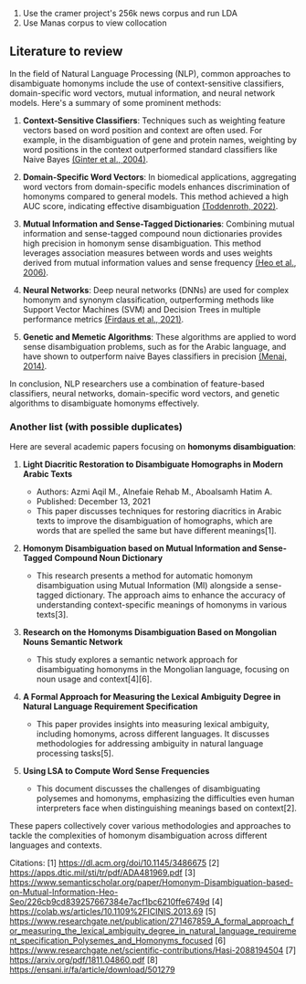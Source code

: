 1. Use the cramer project's 256k news corpus and run LDA
2. Use Manas corpus to view collocation


## Literature to review
In the field of Natural Language Processing (NLP), common approaches to disambiguate homonyms include the use of context-sensitive classifiers, domain-specific word vectors, mutual information, and neural network models. Here's a summary of some prominent methods:

1. **Context-Sensitive Classifiers**: Techniques such as weighting feature vectors based on word position and context are often used. For example, in the disambiguation of gene and protein names, weighting by word positions in the context outperformed standard classifiers like Naive Bayes [(Ginter et al., 2004)](https://consensus.app/papers/techniques-disambiguation-natural-language-their-ginter/651c886ffd435867a849f6e86ef54a1c/?utm_source=chatgpt).

2. **Domain-Specific Word Vectors**: In biomedical applications, aggregating word vectors from domain-specific models enhances discrimination of homonyms compared to general models. This method achieved a high AUC score, indicating effective disambiguation [(Toddenroth, 2022)](https://consensus.app/papers/evaluation-domainspecific-word-vectors-biomedical-word-toddenroth/4cb36be60e885d21996234b9719a86c2/?utm_source=chatgpt).

3. **Mutual Information and Sense-Tagged Dictionaries**: Combining mutual information and sense-tagged compound noun dictionaries provides high precision in homonym sense disambiguation. This method leverages association measures between words and uses weights derived from mutual information values and sense frequency [(Heo et al., 2006)](https://consensus.app/papers/homonym-disambiguation-based-mutual-information-heo/a2364917bde15b3d8369f11faac10f6e/?utm_source=chatgpt).

4. **Neural Networks**: Deep neural networks (DNNs) are used for complex homonym and synonym classification, outperforming methods like Support Vector Machines (SVM) and Decision Trees in multiple performance metrics [(Firdaus et al., 2021)](https://consensus.app/papers/network-technique-structure-improving-author-homonym-firdaus/e0931707e452540ca795fdc3a6635b86/?utm_source=chatgpt).

5. **Genetic and Memetic Algorithms**: These algorithms are applied to word sense disambiguation problems, such as for the Arabic language, and have shown to outperform naive Bayes classifiers in precision [(Menai, 2014)](https://consensus.app/papers/word-sense-disambiguation-using-application-arabic-menai/cfbeba2acfd150ec834f55e9fbcab6c5/?utm_source=chatgpt).

In conclusion, NLP researchers use a combination of feature-based classifiers, neural networks, domain-specific word vectors, and genetic algorithms to disambiguate homonyms effectively.

### Another list (with possible duplicates)
Here are several academic papers focusing on **homonyms disambiguation**:

1. **Light Diacritic Restoration to Disambiguate Homographs in Modern Arabic Texts**
   - Authors: Azmi Aqil M., Alnefaie Rehab M., Aboalsamh Hatim A.
   - Published: December 13, 2021
   - This paper discusses techniques for restoring diacritics in Arabic texts to improve the disambiguation of homographs, which are words that are spelled the same but have different meanings[1].

2. **Homonym Disambiguation based on Mutual Information and Sense-Tagged Compound Noun Dictionary**
   - This research presents a method for automatic homonym disambiguation using Mutual Information (MI) alongside a sense-tagged dictionary. The approach aims to enhance the accuracy of understanding context-specific meanings of homonyms in various texts[3].

3. **Research on the Homonyms Disambiguation Based on Mongolian Nouns Semantic Network**
   - This study explores a semantic network approach for disambiguating homonyms in the Mongolian language, focusing on noun usage and context[4][6].

4. **A Formal Approach for Measuring the Lexical Ambiguity Degree in Natural Language Requirement Specification**
   - This paper provides insights into measuring lexical ambiguity, including homonyms, across different languages. It discusses methodologies for addressing ambiguity in natural language processing tasks[5].

5. **Using LSA to Compute Word Sense Frequencies**
   - This document discusses the challenges of disambiguating polysemes and homonyms, emphasizing the difficulties even human interpreters face when distinguishing meanings based on context[2].

These papers collectively cover various methodologies and approaches to tackle the complexities of homonym disambiguation across different languages and contexts.

Citations:
[1] https://dl.acm.org/doi/10.1145/3486675
[2] https://apps.dtic.mil/sti/tr/pdf/ADA481969.pdf
[3] https://www.semanticscholar.org/paper/Homonym-Disambiguation-based-on-Mutual-Information-Heo-Seo/226cb9cd839257667384e7acf1bc6210ffe6749d
[4] https://colab.ws/articles/10.1109%2FICINIS.2013.69
[5] https://www.researchgate.net/publication/271467859_A_formal_approach_for_measuring_the_lexical_ambiguity_degree_in_natural_language_requirement_specification_Polysemes_and_Homonyms_focused
[6] https://www.researchgate.net/scientific-contributions/Hasi-2088194504
[7] https://arxiv.org/pdf/1811.04860.pdf
[8] https://ensani.ir/fa/article/download/501279